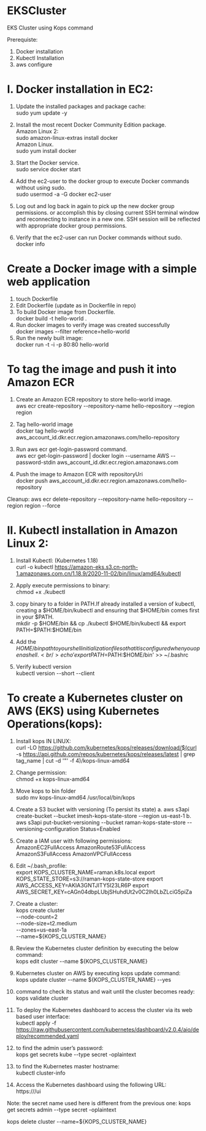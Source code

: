 # EKSCluster
EKS Cluster using Kops command

Prerequiste:
1. Docker installation
2. Kubectl Installation
3. aws configure

I. Docker installation in EC2:
===============================
1. Update the installed packages and package cache: <br/>
sudo yum update -y

2. Install the most recent Docker Community Edition package.<br/>
Amazon Linux 2: <br/>
sudo amazon-linux-extras install docker<br/>
Amazon Linux.<br/>
sudo yum install docker

3. Start the Docker service.<br/>
sudo service docker start

4. Add the ec2-user to the docker group to execute Docker commands without using sudo.<br/>
sudo usermod -a -G docker ec2-user

5. Log out and log back in again to pick up the new docker group permissions. or accomplish this by closing current SSH terminal window and reconnecting to instance in a new one. SSH session will be reflected with appropriate docker group permissions.

6. Verify that the ec2-user can run Docker commands without sudo.<br/>
docker info

# Create a Docker image with a simple web application
1. touch Dockerfile 
2. Edit Dockerfile (update as in Dockerfile in repo)
3. To build Docker image from Dockerfile. <br/>
docker build -t hello-world .
4. Run docker images to verify image was created successfully<br/>
docker images --filter reference=hello-world
5. Run the newly built image:<br/>
docker run -t -i -p 80:80 hello-world

# To tag the image and push it into Amazon ECR
1. Create an Amazon ECR repository to store hello-world image.<br/>
aws ecr create-repository --repository-name hello-repository --region region

2. Tag hello-world image<br/>
docker tag hello-world aws_account_id.dkr.ecr.region.amazonaws.com/hello-repository

3. Run aws ecr get-login-password command.<br/>
aws ecr get-login-password | docker login --username AWS --password-stdin aws_account_id.dkr.ecr.region.amazonaws.com

4. Push the image to Amazon ECR with repositoryUri<br/>
docker push aws_account_id.dkr.ecr.region.amazonaws.com/hello-repository

Cleanup:
aws ecr delete-repository --repository-name hello-repository --region region --force

II. Kubectl installation in Amazon Linux 2:
============================================
1. Install Kubectl: (Kubernetes 1.18)<br/>
curl -o kubectl https://amazon-eks.s3.cn-north-1.amazonaws.com.cn/1.18.9/2020-11-02/bin/linux/amd64/kubectl

2. Apply execute permissions to binary:<br/>
chmod +x ./kubectl

3. copy binary to a folder in PATH.If already installed a version of kubectl, creating a $HOME/bin/kubectl and ensuring that $HOME/bin comes first in your $PATH.<br/>
mkdir -p $HOME/bin && cp ./kubectl $HOME/bin/kubectl && export PATH=$PATH:$HOME/bin

4. Add the $HOME/bin path to your shell initialization file so that it is configured when you open a shell.<br/>
echo 'export PATH=$PATH:$HOME/bin' >> ~/.bashrc

5. Verify kubectl version<br/>
kubectl version --short --client

# To create a Kubernetes cluster on AWS (EKS) using Kubernetes Operations(kops):
1. Install kops IN LINUX:<br/>
curl -LO https://github.com/kubernetes/kops/releases/download/$(curl -s https://api.github.com/repos/kubernetes/kops/releases/latest | grep tag_name | cut -d '"' -f 4)/kops-linux-amd64

2. Change permission:<br/>
chmod +x kops-linux-amd64

3. Move kops to bin folder<br/>
sudo mv kops-linux-amd64 /usr/local/bin/kops

4. Create a S3 bucket with versioning (To persist its state)
a. aws s3api create-bucket --bucket imesh-kops-state-store --region us-east-1
b. aws s3api put-bucket-versioning --bucket raman-kops-state-store --versioning-configuration Status=Enabled

5. Create a IAM user with following permissions:<br/>
AmazonEC2FullAccess
AmazonRoute53FullAccess
AmazonS3FullAccess
AmazonVPCFullAccess

6. Edit ~/.bash_profile: <br/>
export KOPS_CLUSTER_NAME=raman.k8s.local
export KOPS_STATE_STORE=s3://raman-kops-state-store
export AWS_ACCESS_KEY=AKIA3GNTJITY5I23LR6P
export AWS_SECRET_KEY=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

7. Create a cluster: <br/>
kops create cluster \
--node-count=2 \
--node-size=t2.medium \
--zones=us-east-1a \
--name=${KOPS_CLUSTER_NAME}

8. Review the Kubernetes cluster definition by executing the below command:<br/>
kops edit cluster --name ${KOPS_CLUSTER_NAME}

9. Kubernetes cluster on AWS by executing kops update command:<br/>
kops update cluster --name ${KOPS_CLUSTER_NAME} --yes

10. command to check its status and wait until the cluster becomes ready:<br/>
kops validate cluster

11. To deploy the Kubernetes dashboard to access the cluster via its web based user interface: <br/>
kubectl apply -f https://raw.githubusercontent.com/kubernetes/dashboard/v2.0.4/aio/deploy/recommended.yaml

12. to find the admin user’s password: <br/>
kops get secrets kube --type secret -oplaintext

13. to find the Kubernetes master hostname: <br/>
kubectl cluster-info

14. Access the Kubernetes dashboard using the following URL: <br/>
https://<kubernetes-master-hostname>/ui

Note: the secret name used here is different from the previous one:
kops get secrets admin --type secret -oplaintext


kops delete cluster --name=${KOPS_CLUSTER_NAME}
